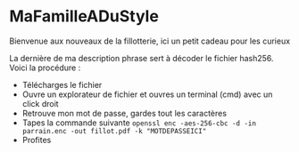 # MaFamilleADuStyle
Bienvenue aux nouveaux de la fillotterie, ici un petit cadeau pour les curieux

La dernière de ma description phrase sert à décoder le fichier hash256.
Voici la procédure :
- Télécharges le fichier
- Ouvre un explorateur de fichier et ouvres un terminal (cmd) avec un click droit
- Retrouve mon mot de passe, gardes tout les caractères
- Tapes la commande suivante ```openssl enc -aes-256-cbc -d -in parrain.enc -out fillot.pdf -k "MOTDEPASSEICI"```
- Profites
